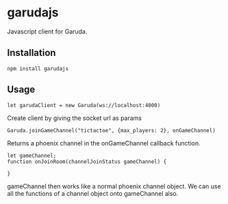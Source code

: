 # garudajs
 Javascript client for Garuda.
## Installation

    npm install garudajs
## Usage

    let garudaClient = new Garuda(ws://localhost:4000)
Create client by giving the socket url as params

    Garuda.joinGameChannel("tictactoe", {max_players: 2}, onGameChannel)

Returns a phoenix channel in the onGameChannel callback function.

    let gameChannel;
    function onJoinRoom(channelJoinStatus gameChannel) {
	    
    }

gameChannel then works like a normal phoenix channel object. We can use all the functions of a channel object onto gameChannel also.